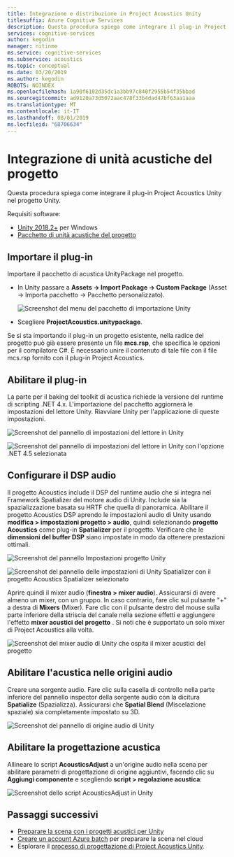 ```yaml
---
title: Integrazione e distribuzione in Project Acoustics Unity
titlesuffix: Azure Cognitive Services
description: Questa procedura spiega come integrare il plug-in Project Acoustics Unity nel progetto Unity.
services: cognitive-services
author: kegodin
manager: nitinme
ms.service: cognitive-services
ms.subservice: acoustics
ms.topic: conceptual
ms.date: 03/20/2019
ms.author: kegodin
ROBOTS: NOINDEX
ms.openlocfilehash: 1a90f6102d35dc1a3bb97c840f2955b54f35bbad
ms.sourcegitcommit: ad9120a73d5072aac478f33b4dad47bf63aa1aaa
ms.translationtype: MT
ms.contentlocale: it-IT
ms.lasthandoff: 08/01/2019
ms.locfileid: "68706634"
---
```

# <a name="project-acoustics-unity-integration"></a>Integrazione di unità acustiche del progetto
Questa procedura spiega come integrare il plug-in Project Acoustics Unity nel progetto Unity.

Requisiti software:
* [Unity 2018.2+](https://unity3d.com) per Windows
* [Pacchetto di unità acustiche del progetto](https://www.microsoft.com/download/details.aspx?id=57346)

## <a name="import-the-plugin"></a>Importare il plug-in
Importare il pacchetto di acustica UnityPackage nel progetto. 
* In Unity passare a **Assets -> Import Package -> Custom Package** (Asset -> Importa pacchetto -> Pacchetto personalizzato).

    ![Screenshot del menu del pacchetto di importazione Unity](media/import-package.png)  

* Scegliere **ProjectAcoustics.unitypackage**.

Se si sta importando il plug-in un progetto esistente, nella radice del progetto può già essere presente un file **mcs.rsp**, che specifica le opzioni per il compilatore C#. È necessario unire il contenuto di tale file con il file mcs.rsp fornito con il plug-in Project Acoustics.

## <a name="enable-the-plugin"></a>Abilitare il plug-in
La parte per il baking del toolkit di acustica richiede la versione del runtime di scripting .NET 4.x. L'importazione del pacchetto aggiornerà le impostazioni del lettore Unity. Riavviare Unity per l'applicazione di queste impostazioni.

![Screenshot del pannello di impostazioni del lettore in Unity](media/player-settings.png)

![Screenshot del pannello di impostazioni del lettore in Unity con l'opzione .NET 4.5 selezionata](media/net45.png)

## <a name="set-up-audio-dsp"></a>Configurare il DSP audio
Il progetto Acoustics include il DSP del runtime audio che si integra nel Framework Spatializer del motore audio di Unity. Include sia la spazializzazione basata su HRTF che quella di panoramica. Abilitare il progetto Acoustics DSP aprendo le impostazioni audio di Unity usando **modifica > impostazioni progetto > audio**, quindi selezionando **progetto Acoustics** come plug-in **Spatializer** per il progetto. Verificare che le **dimensioni del buffer DSP** siano impostate in modo da ottenere prestazioni ottimali.

![Screenshot del pannello Impostazioni progetto Unity](media/project-settings.png)  

![Screenshot del pannello delle impostazioni di Unity Spatializer con il progetto Acoustics Spatializer selezionato](media/choose-spatializer.png)

Aprire quindi il mixer audio (**finestra > mixer audio**). Assicurarsi di avere almeno un mixer, con un gruppo. In caso contrario, fare clic sul pulsante "+" a destra di **Mixers** (Mixer). Fare clic con il pulsante destro del mouse sulla parte inferiore della striscia del canale nella sezione effetti e aggiungere l'effetto **mixer acustici del progetto** . Si noti che è supportato un solo mixer di Project Acoustics alla volta.

![Screenshot del mixer audio di Unity che ospita il mixer acustici del progetto](media/audio-mixer.png)

## <a name="enable-acoustics-on-sound-sources"></a>Abilitare l'acustica nelle origini audio
Creare una sorgente audio. Fare clic sulla casella di controllo nella parte inferiore del pannello inspector della sorgente audio con la dicitura **Spatialize** (Spazializza). Assicurarsi che **Spatial Blend** (Miscelazione spaziale) sia completamente impostato su 3D.  

![Screenshot del pannello di origine audio di Unity](media/audio-source.png)

## <a name="enable-acoustic-design"></a>Abilitare la progettazione acustica
Allineare lo script **AcousticsAdjust** a un'origine audio nella scena per abilitare parametri di progettazione di origine aggiuntivi, facendo clic su **Aggiungi componente** e scegliendo **script > regolazione acustica**:

![Screenshot dello script AcousticsAdjust in Unity](media/acoustics-adjust.png)

## <a name="next-steps"></a>Passaggi successivi
* [Preparare la scena con i progetti acustici per Unity](unity-baking.md)
* [Creare un account Azure batch](create-azure-account.md) per preparare la scena nel cloud
* Esplorare il [processo di progettazione di Project Acoustics Unity](unity-workflow.md).

